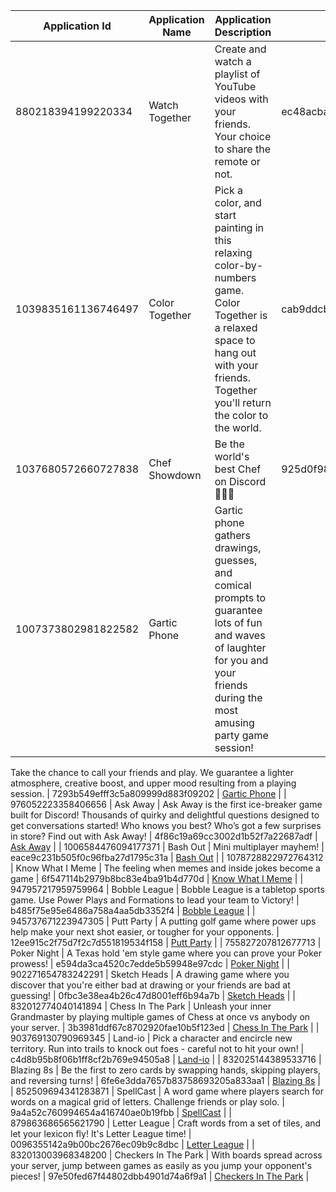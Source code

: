 | Application Id      | Application Name     | Application Description                                                                                                                                                                                                                                                                                                               | Application Icon                 | Image                                            |
| ------------------- | -------------------- | ------------------------------------------------------------------------------------------------------------------------------------------------------------------------------------------------------------------------------------------------------------------------------------------------------------------------------------- | -------------------------------- | ------------------------------------------------ |
| 880218394199220334  | Watch Together       | Create and watch a playlist of YouTube videos with your friends. Your choice to share the remote or not.                                                                                                                                                                                                                              | ec48acbad4c32efab4275cb9f3ca3a58 | [Watch Together](./880218394199220334.png)       |
| 1039835161136746497 | Color Together       | Pick a color, and start painting in this relaxing color-by-numbers game. Color Together is a relaxed space to hang out with your friends. Together you'll return the color to the world.                                                                                                                                              | cab9ddcb00829a74c48393a9d4bff00b | [Color Together](./1039835161136746497.png)      |
| 1037680572660727838 | Chef Showdown        | Be the world's best Chef on Discord 👨‍🍳🚀                                                                                                                                                                                                                                                                                           | 925d0f981612cc56f1f44c9be0c68be6 | [Chef Showdown](./1037680572660727838.png)       |
| 1007373802981822582 | Gartic Phone         | Gartic phone gathers drawings, guesses, and comical prompts to guarantee lots of fun and waves of laughter for you and your friends during the most amusing party game session! 
Take the chance to call your friends and play. We guarantee a lighter atmosphere, creative boost, and upper mood resulting from a playing session.
  | 7293b549efff3c5a809999d883f09202 | [Gartic Phone](./1007373802981822582.png)        |
| 976052223358406656  | Ask Away             | Ask Away is the first ice-breaker game built for Discord! Thousands of quirky and delightful questions designed to get conversations started! Who knows you best? Who’s got a few surprises in store? Find out with Ask Away!                                                                                                         | 4f86c19a69cc3002d1b52f7a22687adf | [Ask Away](./976052223358406656.png)             |
| 1006584476094177371 | Bash Out             | Mini multiplayer mayhem!                                                                                                                                                                                                                                                                                                              | eace9c231b505f0c96fba27d1795c31a | [Bash Out](./1006584476094177371.png)            |
| 1078728822972764312 | Know What I Meme     | The feeling when memes and inside jokes become a game                                                                                                                                                                                                                                                                                 | 6f547114b2979b8bc83e4ba91b4d770d | [Know What I Meme](./1078728822972764312.png)    |
| 947957217959759964  | Bobble League        | Bobble League is a tabletop sports game. Use Power Plays and Formations to lead your team to Victory!                                                                                                                                                                                                                                 | b485f75e95e6486a758a4aa5db3352f4 | [Bobble League](./947957217959759964.png)        |
| 945737671223947305  | Putt Party           | A putting golf game where power ups help make your next shot easier, or tougher for your opponents.                                                                                                                                                                                                                                   | 12ee915c2f75d7f2c7d551819534f158 | [Putt Party](./945737671223947305.png)           |
| 755827207812677713  | Poker Night          | A Texas hold 'em style game where you can prove your Poker prowess!                                                                                                                                                                                                                                                                   | e594da3ca4520c7edde5b59948e97cdc | [Poker Night](./755827207812677713.png)          |
| 902271654783242291  | Sketch Heads         | A drawing game where you discover that you're either bad at drawing or your friends are bad at guessing!                                                                                                                                                                                                                              | 0fbc3e38ea4b26c47d8001eff6b94a7b | [Sketch Heads](./902271654783242291.png)         |
| 832012774040141894  | Chess In The Park    | Unleash your inner Grandmaster by playing multiple games of Chess at once vs anybody on your server.                                                                                                                                                                                                                                  | 3b3981ddf67c8702920fae10b5f123ed | [Chess In The Park](./832012774040141894.png)    |
| 903769130790969345  | Land-io              | Pick a character and encircle new territory. Run into trails to knock out foes - careful not to hit your own!                                                                                                                                                                                                                         | c4d8b95b8f06b1ff8cf2b769e94505a8 | [Land-io](./903769130790969345.png)              |
| 832025144389533716  | Blazing 8s           | Be the first to zero cards by swapping hands, skipping players, and reversing turns!                                                                                                                                                                                                                                                  | 6fe6e3dda7657b83758693205a833aa1 | [Blazing 8s](./832025144389533716.png)           |
| 852509694341283871  | SpellCast            | A word game where players search for words on a magical grid of letters. Challenge friends or play solo.                                                                                                                                                                                                                              | 9a4a52c760994654a416740ae0b19fbb | [SpellCast](./852509694341283871.png)            |
| 879863686565621790  | Letter League        | Craft words from a set of tiles, and let your lexicon fly! It's Letter League time!                                                                                                                                                                                                                                                   | 0096355142a9b00bc2676ec09b9c8dbc | [Letter League](./879863686565621790.png)        |
| 832013003968348200  | Checkers In The Park | With boards spread across your server, jump between games as easily as you jump your opponent's pieces!                                                                                                                                                                                                                               | 97e50fed67f44802dbb4901d74a6f9a1 | [Checkers In The Park](./832013003968348200.png) |
